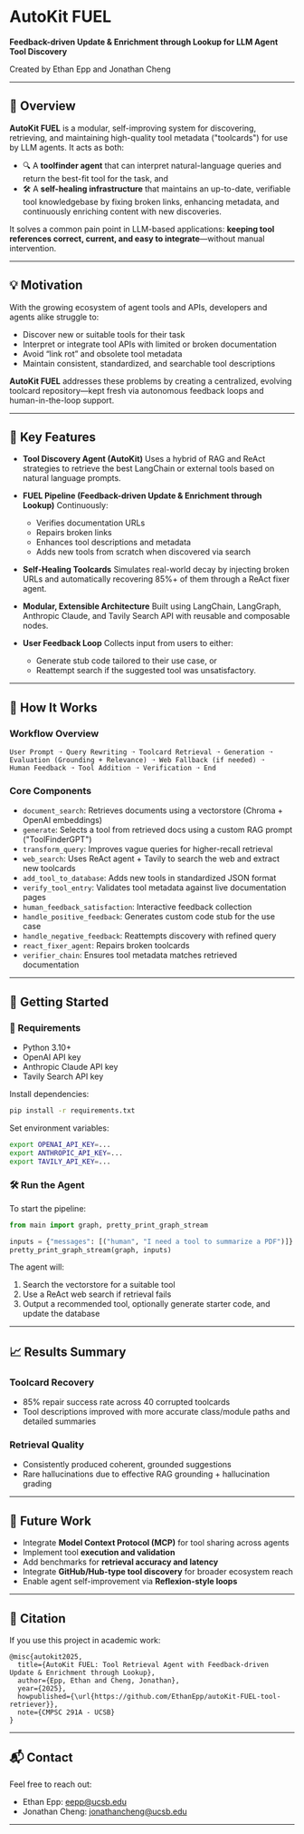 
# AutoKit FUEL

**Feedback-driven Update & Enrichment through Lookup for LLM Agent Tool Discovery**

Created by Ethan Epp and Jonathan Cheng


---

## 🌟 Overview

**AutoKit FUEL** is a modular, self-improving system for discovering, retrieving, and maintaining high-quality tool metadata ("toolcards") for use by LLM agents. It acts as both:

* 🔍 A **toolfinder agent** that can interpret natural-language queries and return the best-fit tool for the task, and
* 🛠️ A **self-healing infrastructure** that maintains an up-to-date, verifiable tool knowledgebase by fixing broken links, enhancing metadata, and continuously enriching content with new discoveries.

It solves a common pain point in LLM-based applications: **keeping tool references correct, current, and easy to integrate**—without manual intervention.

---

## 💡 Motivation

With the growing ecosystem of agent tools and APIs, developers and agents alike struggle to:

* Discover new or suitable tools for their task
* Interpret or integrate tool APIs with limited or broken documentation
* Avoid “link rot” and obsolete tool metadata
* Maintain consistent, standardized, and searchable tool descriptions

**AutoKit FUEL** addresses these problems by creating a centralized, evolving toolcard repository—kept fresh via autonomous feedback loops and human-in-the-loop support.

---

## 🧠 Key Features

* **Tool Discovery Agent (AutoKit)**
  Uses a hybrid of RAG and ReAct strategies to retrieve the best LangChain or external tools based on natural language prompts.

* **FUEL Pipeline (Feedback-driven Update & Enrichment through Lookup)**
  Continuously:

  * Verifies documentation URLs
  * Repairs broken links
  * Enhances tool descriptions and metadata
  * Adds new tools from scratch when discovered via search

* **Self-Healing Toolcards**
  Simulates real-world decay by injecting broken URLs and automatically recovering 85%+ of them through a ReAct fixer agent.

* **Modular, Extensible Architecture**
  Built using LangChain, LangGraph, Anthropic Claude, and Tavily Search API with reusable and composable nodes.

* **User Feedback Loop**
  Collects input from users to either:

  * Generate stub code tailored to their use case, or
  * Reattempt search if the suggested tool was unsatisfactory.

---

## 🔧 How It Works

### Workflow Overview

```
User Prompt ➝ Query Rewriting ➝ Toolcard Retrieval ➝ Generation ➝ 
Evaluation (Grounding + Relevance) ➝ Web Fallback (if needed) ➝ 
Human Feedback ➝ Tool Addition ➝ Verification ➝ End
```

### Core Components

* `document_search`: Retrieves documents using a vectorstore (Chroma + OpenAI embeddings)
* `generate`: Selects a tool from retrieved docs using a custom RAG prompt ("ToolFinderGPT")
* `transform_query`: Improves vague queries for higher-recall retrieval
* `web_search`: Uses ReAct agent + Tavily to search the web and extract new toolcards
* `add_tool_to_database`: Adds new tools in standardized JSON format
* `verify_tool_entry`: Validates tool metadata against live documentation pages
* `human_feedback_satisfaction`: Interactive feedback collection
* `handle_positive_feedback`: Generates custom code stub for the use case
* `handle_negative_feedback`: Reattempts discovery with refined query
* `react_fixer_agent`: Repairs broken toolcards
* `verifier_chain`: Ensures tool metadata matches retrieved documentation

---

## 🚀 Getting Started

### 🧱 Requirements

* Python 3.10+
* OpenAI API key
* Anthropic Claude API key
* Tavily Search API key

Install dependencies:

```bash
pip install -r requirements.txt
```

Set environment variables:

```bash
export OPENAI_API_KEY=...
export ANTHROPIC_API_KEY=...
export TAVILY_API_KEY=...
```

### 🛠️ Run the Agent

To start the pipeline:

```python
from main import graph, pretty_print_graph_stream

inputs = {"messages": [("human", "I need a tool to summarize a PDF")]}
pretty_print_graph_stream(graph, inputs)
```

The agent will:

1. Search the vectorstore for a suitable tool
2. Use a ReAct web search if retrieval fails
3. Output a recommended tool, optionally generate starter code, and update the database

---

## 📈 Results Summary

### Toolcard Recovery

* 85% repair success rate across 40 corrupted toolcards
* Tool descriptions improved with more accurate class/module paths and detailed summaries

### Retrieval Quality

* Consistently produced coherent, grounded suggestions
* Rare hallucinations due to effective RAG grounding + hallucination grading

---

## 🔄 Future Work

* Integrate **Model Context Protocol (MCP)** for tool sharing across agents
* Implement tool **execution and validation**
* Add benchmarks for **retrieval accuracy and latency**
* Integrate **GitHub/Hub-type tool discovery** for broader ecosystem reach
* Enable agent self-improvement via **Reflexion-style loops**

---

## 📖 Citation

If you use this project in academic work:

```
@misc{autokit2025,
  title={AutoKit FUEL: Tool Retrieval Agent with Feedback-driven Update & Enrichment through Lookup},
  author={Epp, Ethan and Cheng, Jonathan},
  year={2025},
  howpublished={\url{https://github.com/EthanEpp/autoKit-FUEL-tool-retriever}},
  note={CMPSC 291A - UCSB}
}
```

---

## 📬 Contact

Feel free to reach out:

* Ethan Epp: [eepp@ucsb.edu](mailto:eepp@ucsb.edu)
* Jonathan Cheng: [jonathancheng@ucsb.edu](mailto:jonathancheng@ucsb.edu)

---
